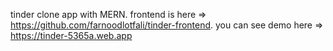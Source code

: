 tinder clone app with MERN.
frontend is here => https://github.com/farnoodlotfali/tinder-frontend. 
you can see demo here => https://tinder-5365a.web.app
